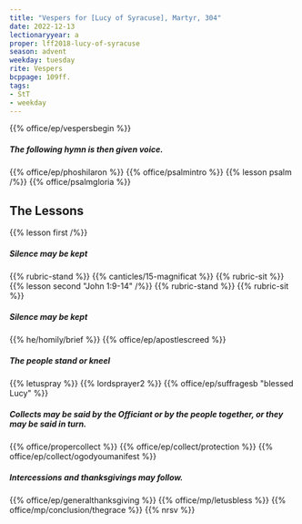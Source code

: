 ```yaml
---
title: "Vespers for [Lucy of Syracuse], Martyr, 304"
date: 2022-12-13
lectionaryyear: a
proper: lff2018-lucy-of-syracuse
season: advent
weekday: tuesday
rite: Vespers
bcppage: 109ff.
tags:
- StT
- weekday
---
```

{{% office/ep/vespersbegin %}}
##### The following hymn is then given voice.
{{% office/ep/phoshilaron %}}
{{% office/psalmintro %}}
{{% lesson psalm /%}}
{{% office/psalmgloria %}}
## The Lessons
{{% lesson first /%}}
##### Silence may be kept
{{% rubric-stand %}}
{{% canticles/15-magnificat %}}
{{% rubric-sit %}}
{{% lesson second "John 1:9-14" /%}}
{{% rubric-stand %}}
{{% rubric-sit %}}
##### Silence may be kept
{{% he/homily/brief %}}
{{% office/ep/apostlescreed %}}
##### The people stand or kneel
{{% letuspray %}}
{{% lordsprayer2 %}}
{{% office/ep/suffragesb "blessed Lucy" %}}
##### Collects may be said by the Officiant or by the people together, or they may be said in turn.
{{% office/propercollect %}}
{{% office/ep/collect/protection %}}
{{% office/ep/collect/ogodyoumanifest %}}
##### Intercessions and thanksgivings may follow.
{{% office/ep/generalthanksgiving %}}
{{% office/mp/letusbless %}}
{{% office/mp/conclusion/thegrace %}}
{{% nrsv %}}

